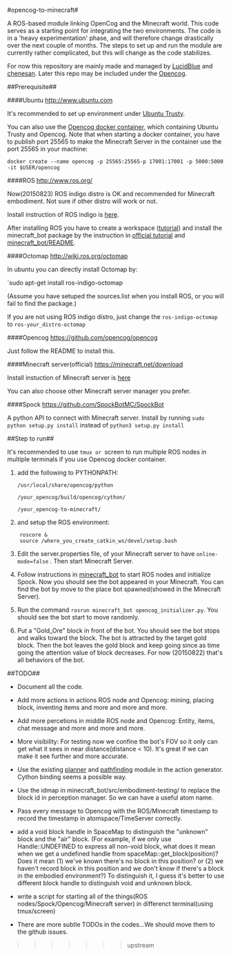 #opencog-to-minecraft#

A ROS-based module linking OpenCog and the Minecraft world. This code serves as a starting point for integrating the two environments. The code is in a 'heavy experimentation' phase, and will therefore change drastically over the next couple of months. The steps to set up and run the module are currently rather complicated, but this will change as the code stabilizes.

For now this repository are mainly made and managed by [LucidBlue](https://github.com/LucidBlue) and [chenesan](https://github.com/chenesan). Later this repo may be included under the [Opencog](https://github.com/opencog).

##Prerequisite##

####Ubuntu http://www.ubuntu.com

It's recommended to set up environment under [Ubuntu Trusty](http://releases.ubuntu.com/14.04/).

You can also use the [Opencog docker container](http://wiki.opencog.org/w/Building_OpenCog#Docker_.2864_bit_systems_only.29), which containing Ubuntu Trusty and Opencog. Note that when starting a docker container, you have to publish port 25565 to make the Minecraft Server in the container use the port 25565 in your machine:

`docker create --name opencog -p 25565:25565-p 17001:17001 -p 5000:5000 -it $USER/opencog`

####ROS http://www.ros.org/

Now(20150823) ROS indigo distro is OK and recommended for Minecraft embodiment. Not sure if other distro will work or not.

Install instruction of ROS indigo is [here](http://wiki.ros.org/indigo/Installation/Ubuntu).

After installing ROS you have to create a workspace ([tutorial](http://wiki.ros.org/catkin/Tutorials/create_a_workspace)) and install the minecraft_bot package by the instruction in [official tutorial](http://wiki.ros.org/catkin/Tutorials/CreatingPackage) and [minecraft_bot/README](https://github.com/OC2MC/opencog-to-minecraft/tree/master/minecraft_bot).

####Octomap http://wiki.ros.org/octomap

In ubuntu you can directly install Octomap by:

`sudo apt-get install ros-indigo-octomap

(Assume you have setuped the sources.list when you install ROS, or you will fail to find the package.)

If you are not using ROS indigo distro, just change the `ros-indigo-octomap` to `ros-your_distro-octomap`

####Opencog https://github.com/opencog/opencog

Just follow the README to install this.

####Minecraft server(official) https://minecraft.net/download

Install instuction of Minecraft server is [here](http://minecraft.gamepedia.com/Tutorials/Setting_up_a_server)

You can also choose other Minecraft server manager you prefer.

####Spock https://github.com/SpockBotMC/SpockBot

A python API to connect with Minecraft server. Install by running
`sudo python setup.py install` instead of `python3 setup.py install `

##Step to run##

It's recommended to use `tmux or `screen to run multiple ROS nodes in multiple
terminals if you use Opencog docker container.

1. add the following to PYTHONPATH:

    `/usr/local/share/opencog/python`

    `/your_opencog/build/opencog/cython/`

    `/your_opencog-to-minecraft/`

2. and setup the ROS environment:
```
    roscore &
    source /where_you_create_catkin_ws/devel/setup.bash
```

3. Edit the server.properties file, of your Minecraft server to have
   `online-mode=false` . Then start Minecraft Server.

4. Follow instructions in  [minecraft_bot](minecraft_bot/README.md) to start
   ROS nodes and initialize Spock. Now you should see the bot appeared in your
   Minecraft. You can find the bot by move to the place bot spawned(showed in
   the Minecraft Server).

5. Run the command `rosrun minecraft_bot opencog_initializer.py`. You should
   see the bot start to move randomly.

6. Put a "Gold_Ore" block in front of the bot. You should see the bot stops and
   walks toward the block. The bot is attracted by the target gold block. Then
   the bot leaves the gold block and keep going since as time going the
   attention value of block decreases. For now (20150822) that's all behaviors
   of the bot.

##TODO##

* Document all the code.

* Add more actions in actions ROS node and Opencog: mining, placing block, inventing items and more and more and more.

* Add more percetions in middle ROS node and Opencog: Entity, items, chat message and more and more and more.

* More visibility: For testing now we confine the bot's FOV so it only can get what it sees in near distance(distance < 10). It's great if we can make it see further and more accurate.

* Use the existing [planner](https://github.com/opencog/opencog/blob/master/opencog/embodiment/Control/OperationalAvatarController/OCPlanner.h) and [pathfinding](https://github.com/opencog/opencog/blob/master/opencog/spatial/3DSpaceMap/Pathfinder3D.cc) module in the action generator. Cython binding seems a possible way.

* Use the idmap in minecraft_bot/src/embodiment-testing/ to replace the block id in perception manager. So we can have a useful atom name.

* Pass every message to Opencog with the ROS/Minecraft timestamp to record the timestamp in atomspace/TimeServer correctly.

* add a void block handle in SpaceMap to distinguish the "unknown" block and the "air" block. (For example, if we only use Handle::UNDEFINED to express all non-void block, what does it mean when we get a undefined handle from spaceMap::get_block(position)? Does it mean (1) we've known there's no block in this position? or (2) we haven't record block in this position and we don't know if there's a block in the embodied environment?) To distinguish it, I guess it's better to use different block handle to distinguish void and unknown block.

* write a script for starting all of the things(ROS nodes/Spock/Opencog/Minecraft server) in differenct terminal(using tmux/screen)

* There are more subtle TODOs in the codes...We should move them to the github issues.
>>>>>>> upstream
